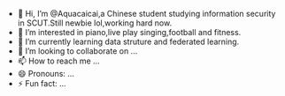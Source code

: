 - 👋 Hi, I’m @Aquacaicai,a Chinese student studying information security in SCUT.Still newbie lol,working hard now.
- 👀 I’m interested in piano,live play singing,football and fitness.
- 🌱 I’m currently learning data struture and federated learning.
- 💞️ I’m looking to collaborate on ...
- 📫 How to reach me ...
- 😄 Pronouns: ...
- ⚡ Fun fact: ...

<!---
Aquacaicai/Aquacaicai is a ✨ special ✨ repository because its `README.md` (this file) appears on your GitHub profile.
You can click the Preview link to take a look at your changes.
--->
